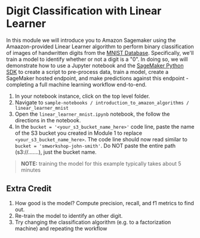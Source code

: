 # Digit Classification with Linear Learner

In this module we will introduce you to Amazon Sagemaker using the Amaazon-provided Linear Learner algorithm to perform
binary classification of images of handwritten digits from the [MNIST Database](http://yann.lecun.com/exdb/mnist/).
Specifically, we'll train a model to identify whether or not a digit is a "0". In doing so, we will demonstrate how to 
use a Jupyter notebook and the [SageMaker Python SDK](https://github.com/aws/sagemaker-python-sdk) to create a script to 
pre-process data, train a model, create a SageMaker hosted endpoint, and make predictions against this endpoint - 
completing a full machine learning workflow end-to-end.

1. In your notebook instance, click on the top level folder.
2. Navigate to `sample-notebooks / introduction_to_amazon_algorithms / linear_learner_mnist`
3. Open the `linear_learner_mnist.ipynb` notebook, the follow the directions in the notebook.
4. In the `bucket = '<your_s3_bucket_name_here>'` code line, paste the name of the S3 bucket you created in Module 1 to 
   replace `<your_s3_bucket_name_here>`.  The code line should now read similar to `bucket = 'smworkshop-john-smith'`.
   Do NOT paste the entire path (s3://.......), just the bucket name.

> **NOTE:** training the model for this example typically takes about 5 minutes

## Extra Credit

1. How good is the model?  Compute precision, recall, and f1 metrics to find out.
2. Re-train the model to identify an other digit.
3. Try changing the classification algorithm (e.g. to a factorization machine) and repeating the workflow
